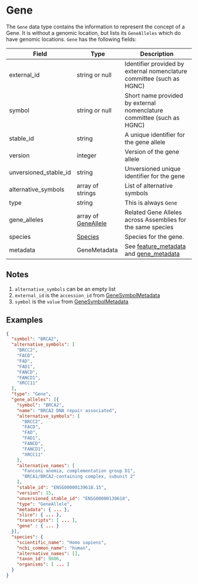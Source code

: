 # Gene

The `Gene` data type contains the information to represent the concept of a Gene.  It is without a genomic location, but lists its `GeneAlleles` which do have genomic locations.
`Gene` has the following fields:

| Field                 | Type                                    | Description                         |
|-----------------------|-----------------------------------------|-------------------------------------|
| external_id           | string or null                          | Identifier provided by external nomenclature committee (such as HGNC)
| symbol                | string or null                          | Short name provided by external nomenclature committee (such as HGNC)
| stable_id             | string                                  | A unique identifier for the gene allele
| version               | integer                                 | Version of the gene allele
| unversioned_stable_id | string                                  | Unversioned unique identifier for the gene
| alternative_symbols   | array of strings                        | List of alternative symbols
| type                  | string                                  | This is always `Gene`
| gene_alleles          | array of [GeneAllele](./gene_allele.md) | Related Gene Alleles across Assemblies for the same species
| species               | [Species](./species.md)                 | Species for the gene.   
| metadata              | GeneMetadata                            | See [feature_metadata](./feature_metadata.md) and [gene_metadata](./gene_metadata.md)


## Notes
1. `alternative_symbols` can be an empty list
2. `external_id` is the `accession_id` from [GeneSymbolMetadata](./gene_metadata.md)
2. `symbol` is the `value` from [GeneSymbolMetadata](./gene_metadata.md)

## Examples
```json
{
  "symbol": "BRCA2",
  "alternative_symbols": [
    "BRCC2",
    "FACD",
    "FAD",
    "FAD1",
    "FANCD",
    "FANCD1",
    "XRCC11"
  ],
  "type": "Gene",
  "gene_alleles": [{
    "symbol": "BRCA2",
    "name": "BRCA2 DNA repair associated",
    "alternative_symbols": [
      "BRCC2",
      "FACD",
      "FAD",
      "FAD1",
      "FANCD",
      "FANCD1",
      "XRCC11"
    ],
    "alternative_names": [
      "Fanconi anemia, complementation group D1",
      "BRCA1/BRCA2-containing complex, subunit 2"
    ],
    "stable_id": "ENSG00000139618.15",
    "version": 15,
    "unversioned_stable_id": "ENSG00000139618",
    "type": "GeneAllele",
    "metadata": { ... },
    "slice": { ... },
    "transcripts": [ ... ],
    "gene" : { ... }
  }],
  "species": {
    "scientific_name": "Homo sapiens",
    "ncbi_common_name": "human",
    "alternative_names": [],
    "taxon_id": 9606,
    "organisms": [ ... ]
  }
}
```

